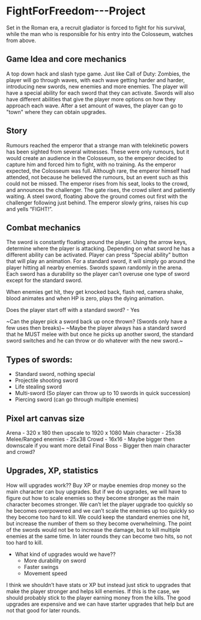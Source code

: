 # FightForFreedom---Project
Set in the Roman era, a recruit gladiator is forced to fight for his survival, while the man who is responsible for his entry into the Colosseum, watches from above.

## Game Idea and core mechanics
A top down hack and slash type game. Just like Call of Duty: Zombies, the player will go through waves, with each wave getting harder and harder, introducing new swords, new enemies and more enemies. The player will have a special ability for each sword that they can activate. Swords will also have different abilities that give the player more options on how they approach each wave. After a set amount of waves, the player can go to "town" where they can obtain upgrades. 

## Story
Rumours reached the emperor that a strange man with telekinetic powers has been sighted from several witnesses. These were only rumours, but it would create an audience in the Colosseum, so the emperor decided to capture him and forced him to fight, with no training. As the emperor expected, the Colosseum was full. Although rare, the emperor himself had attended, not because he believed the rumours, but an event such as this could not be missed. The emperor rises from his seat, looks to the crowd, and announces the challenger. The gate rises, the crowd silent and patiently waiting. A steel sword, floating above the ground comes out first with the challenger following just behind. The emperor slowly grins, raises his cup and yells “FIGHT!”. 

## Combat mechanics
The sword is constantly floating around the player. Using the arrow keys, determine where the player is attacking. Depending on what sword he has a different ability can be activated. Player can press "Special ability" button that will play an animation. For a standard sword, it will simply go around the player hitting all nearby enemies. Swords spawn randomly in the arena. Each sword has a durability so the player can’t overuse one type of sword except for the standard sword.

When enemies get hit, they get knocked back, flash red, camera shake, blood animates and when HP is zero, plays the dying animation. 

Does the player start off with a standard sword? - Yes

~Can the player pick a sword back up once thrown? (Swords only have a few uses then breaks)~
~Maybe the player always has a standard sword that he MUST melee with but once he picks up another sword, the standard sword switches and he can throw or do whatever with the new sword.~

## Types of swords:
* Standard sword, nothing special
* Projectile shooting sword
* Life stealing sword
* Multi-sword (So player can throw up to 10 swords in quick succession)
* Piercing sword (can go through multiple enemies)

## Pixel art canvas size
Arena -  320 x 180 then upscale to 1920 x 1080 
Main character - 25x38
Melee/Ranged enemies - 25x38
Crowd - 16x16 - Maybe bigger then downscale if you want more detail
Final Boss - Bigger then main character and crowd?

## Upgrades, XP, statistics
How will upgrades work?? Buy XP or maybe enemies drop money so the main character can buy upgrades. But if we do upgrades, we will have to figure out how to scale enemies so they become stronger as the main character becomes stronger. We can’t let the player upgrade too quickly so he becomes overpowered and we can’t scale the enemies up too quickly so they become too hard to kill. 
We could keep the standard enemies one hit, but increase the number of them so they become overwhelming. The point of the swords would not be to increase the damage, but to kill multiple enemies at the same time. In later rounds they can become two hits, so not too hard to kill.

* What kind of upgrades would we have?? 
  * More durability on sword
  * Faster swings
  * Movement speed

I think we shouldn’t have stats or XP but instead just stick to upgrades that make the player stronger and helps kill enemies. If this is the case, we should probably stick to the player earning money from the kills. The good upgrades are expensive and we can have starter upgrades that help but are not that good for later rounds.
